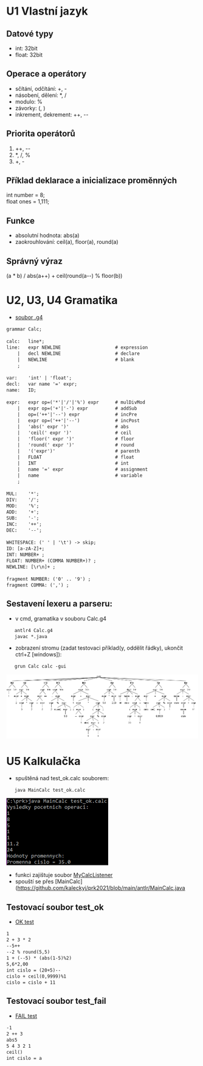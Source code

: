 # U1 Vlastní jazyk

## Datové typy
* int: 32bit
* float: 32bit

## Operace a operátory
* sčítání, odčítání: +, -
* násobení, dělení: *, /
* modulo: %
* závorky: (, )
* inkrement, dekrement: ++, --

## Priorita operátorů
1. ++, --
3. *, /, %
4. +, -

## Příklad deklarace a inicializace proměnných
int number = 8;  
float ones = 1,111;

## Funkce
* absolutní hodnota: abs(a)
* zaokrouhlování: ceil(a), floor(a), round(a)

## Správný výraz
(a * b) / abs(a++) + ceil(round(a--) % floor(b))  

# U2, U3, U4 Gramatika
* [soubor .g4](https://github.com/kaleckyj/prk2021/blob/main/antlr/Calc.g4)  
```
grammar Calc;

calc:	line*;
line:	expr NEWLINE                    # expression
    |	decl NEWLINE			        # declare
    |   NEWLINE                         # blank
    ;

var:	'int' | 'float';
decl:	var name '=' expr;
name:	ID;

expr:   expr op=('*'|'/'|'%') expr      # mulDivMod
    |   expr op=('+'|'-') expr          # addSub
    |   op=('++'|'--') expr             # incPre
    |   expr op=('++'|'--')             # incPost
    |	'abs(' expr ')'                 # abs
    |   'ceil(' expr ')'                # ceil
    |   'floor(' expr ')'               # floor
    |   'round(' expr ')'               # round
    |   '('expr')'                      # parenth
    |   FLOAT                           # float
    |   INT                             # int
    |	name '=' expr			        # assignment
    |	name				            # variable
    ;

MUL:    '*';
DIV:    '/';
MOD:    '%';
ADD:    '+';
SUB:    '-';
INC:    '++';
DEC:    '--';

WHITESPACE: (' ' | '\t') -> skip;
ID: [a-zA-Z]+;
INT: NUMBER+ ;
FLOAT: NUMBER+ (COMMA NUMBER+)? ;
NEWLINE: [\r\n]+ ;

fragment NUMBER: ('0' .. '9') ;
fragment COMMA: (',') ;

```
## Sestavení lexeru a parseru: 
* v cmd, gramatika v souboru Calc.g4  
``` 
   antlr4 Calc.g4
   javac *.java
```
* zobrazení stromu (zadat testovaci příklad(y, oddělit řádky), ukončit ctrl+Z [windows]): 
``` 
   grun Calc calc -gui
```
![OK](tests/test_ok.png)   
# U5 Kalkulačka  
*  spuštěná nad test_ok.calc souborem:  
``` 
   java MainCalc test_ok.calc
```
![OK](tests/test_ok_cmd.png)   
*  funkci zajištuje soubor [MyCalcListener](https://github.com/kaleckyj/prk2021/blob/main/antlr/MyCalcListener.java)    
*  spouští se přes [MainCalc](https://github.com/kaleckyj/prk2021/blob/main/antlr/MainCalc.java  
## Testovací soubor test_ok  
* [OK test](https://github.com/kaleckyj/prk2021/blob/main/tests/test_ok.calc)  
```
1
2 + 3 * 2
--5++
--2 % round(5,5)
1 + (--5) * (abs(1-5)%2)
5,6*2,00
int cislo = (20+5)--
cislo + ceil(0,9999)%1
cislo = cislo + 11
```
## Testovací soubor test_fail  
* [FAIL test](https://github.com/kaleckyj/prk2021/blob/main/tests/test_fail.calc)  
```
-1
2 ++ 3
abs5
5 4 3 2 1
ceil()
int cislo = a
```
